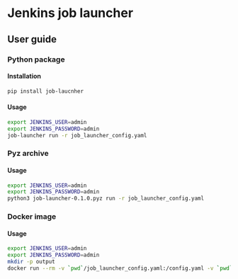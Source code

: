 # Jenkins job launcher

## User guide
### Python package
#### Installation
```bash
pip install job-laucnher
```
#### Usage
```bash
export JENKINS_USER=admin
export JENKINS_PASSWORD=admin
job-launcher run -r job_launcher_config.yaml
```

### Pyz archive
#### Usage
```bash
export JENKINS_USER=admin
export JENKINS_PASSWORD=admin
python3 job-launcher-0.1.0.pyz run -r job_launcher_config.yaml
```


### Docker image
#### Usage
```bash
export JENKINS_USER=admin
export JENKINS_PASSWORD=admin
mkdir -p output
docker run --rm -v `pwd`/job_launcher_config.yaml:/config.yaml -v `pwd`/output:/app/output -e JENKINS_USER=$JENKINS_USER -e JENKINS_PASSWORD=$JENKINS_PASSWORD job-launcher:0.1.0 run -r /config.yaml
```